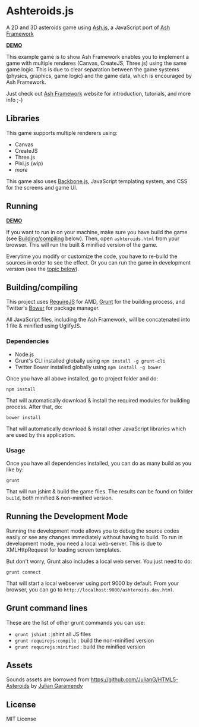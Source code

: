 # Ashteroids.js

A 2D and 3D asteroids game using [Ash.js](https://github.com/brejep/ash-js), a JavaScript port of [Ash Framework](http://ashframework.org)

[**DEMO**][demo_url]

This example game is to show Ash Framework enables you to implement a game with multiple renderes (Canvas, CreateJS, Three.js)
using the same game logic. This is due to clear separation between the game systems (physics, graphics, game logic) and the game data,
which is encouraged by Ash Framework.

Just check out [Ash Framework](http://ashframework.org/) website for introduction, tutorials, and more info ;-)

## Libraries

This game supports multiple renderers using:

* Canvas
* CreateJS
* Three.js
* Pixi.js (wip)
* *more*

This game also uses [Backbone.js](http://backbonejs.org), JavaScript templating system, and CSS for the screens and game UI.

## Running
[**DEMO**][demo_url]

If you want to run in on your machine, make sure you have build the game (see [Building/compiling](#buildingcompiling) below).
Then, open `ashteroids.html` from your browser. This will run the built & minified version of the game.

Everytime you modify or customize the code, you have to re-build the sources in order to see the effect.
Or you can run the game in development version (see the [topic below](#running-the-development-version)).

## Building/compiling
This project uses [RequireJS](http://requirejs.org/) for AMD, [Grunt](http://www.gruntjs.com) for the building process, and
Twitter's [Bower](https://github.com/twitter/bower) for package manager.

All JavaScript files, including the Ash Framework, will be concatenated into 1 file & minified using UglifyJS.

### Dependencies
* Node.js
* Grunt's CLI installed globally using `npm install -g grunt-cli`
* Twitter Bower installed globally using `npm install -g bower`

Once you have all above installed, go to project folder and do:

```
npm install
```

That will automatically download & install the required modules for building process. After that, do:

```
bower install
```

That will automatically download & install other JavaScript libraries which are used by this application.

### Usage
Once you have all dependencies installed, you can do as many build as you like by:

```
grunt
```

That will run jshint & build the game files. The results can be found on folder `build`, both minified & non-minified version.

## Running the Development Mode
Running the development mode allows you to debug the source codes easily or see any changes immediately without having to build.
To run in development mode, you need a local web-server. This is due to XMLHttpRequest for loading screen templates.

But don't worry, Grunt also includes a local web server. You just need to do:

```
grunt connect
```

That will start a local webserver using port 9000 by default. From your browser, you can go to `http://localhost:9000/ashteroids.dev.html`.

## Grunt command lines
These are the list of other grunt commands you can use:

* `grunt jshint` : jshint all JS files
* `grunt requirejs:compile` : build the non-minified version
* `grunt requirejs:minified` : build the minified version

## Assets
Sounds assets are borrowed from https://github.com/JulianG/HTML5-Asteroids
by [Julian Garamendy](http://tubamuga.com/demos/julian/)

## License
MIT License

[demo_url]: http://abiyasa.com/lab/html5/ashteroids/ashteroids.html "DEMO"
